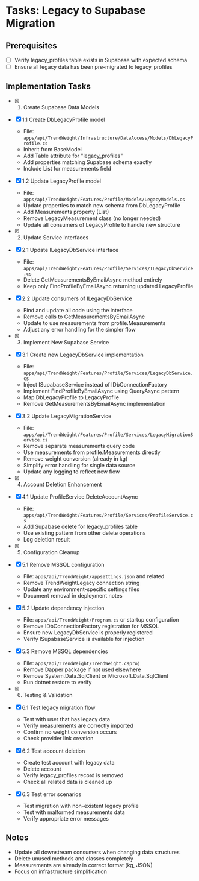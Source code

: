 # Tasks: Legacy to Supabase Migration

## Prerequisites
- [ ] Verify legacy_profiles table exists in Supabase with expected schema
- [ ] Ensure all legacy data has been pre-migrated to legacy_profiles

## Implementation Tasks

- [x] 1. Create Supabase Data Models
- [x] 1.1 Create DbLegacyProfile model
  - File: `apps/api/TrendWeight/Infrastructure/DataAccess/Models/DbLegacyProfile.cs`
  - Inherit from BaseModel
  - Add Table attribute for "legacy_profiles"
  - Add properties matching Supabase schema exactly
  - Include List<RawMeasurement> for measurements field

- [x] 1.2 Update LegacyProfile model
  - File: `apps/api/TrendWeight/Features/Profile/Models/LegacyModels.cs`
  - Update properties to match new schema from DbLegacyProfile
  - Add Measurements property (List<RawMeasurement>)
  - Remove LegacyMeasurement class (no longer needed)
  - Update all consumers of LegacyProfile to handle new structure

- [x] 2. Update Service Interfaces
- [x] 2.1 Update ILegacyDbService interface
  - File: `apps/api/TrendWeight/Features/Profile/Services/ILegacyDbService.cs`
  - Delete GetMeasurementsByEmailAsync method entirely
  - Keep only FindProfileByEmailAsync returning updated LegacyProfile

- [x] 2.2 Update consumers of ILegacyDbService
  - Find and update all code using the interface
  - Remove calls to GetMeasurementsByEmailAsync
  - Update to use measurements from profile.Measurements
  - Adjust any error handling for the simpler flow

- [x] 3. Implement New Supabase Service
- [x] 3.1 Create new LegacyDbService implementation
  - File: `apps/api/TrendWeight/Features/Profile/Services/LegacyDbService.cs`
  - Inject ISupabaseService instead of IDbConnectionFactory
  - Implement FindProfileByEmailAsync using QueryAsync pattern
  - Map DbLegacyProfile to LegacyProfile
  - Remove GetMeasurementsByEmailAsync implementation

- [x] 3.2 Update LegacyMigrationService
  - File: `apps/api/TrendWeight/Features/Profile/Services/LegacyMigrationService.cs`
  - Remove separate measurements query code
  - Use measurements from profile.Measurements directly
  - Remove weight conversion (already in kg)
  - Simplify error handling for single data source
  - Update any logging to reflect new flow

- [x] 4. Account Deletion Enhancement
- [x] 4.1 Update ProfileService.DeleteAccountAsync
  - File: `apps/api/TrendWeight/Features/Profile/Services/ProfileService.cs`
  - Add Supabase delete for legacy_profiles table
  - Use existing pattern from other delete operations
  - Log deletion result

- [x] 5. Configuration Cleanup
- [x] 5.1 Remove MSSQL configuration
  - File: `apps/api/TrendWeight/appsettings.json` and related
  - Remove TrendWeightLegacy connection string
  - Update any environment-specific settings files
  - Document removal in deployment notes

- [x] 5.2 Update dependency injection
  - File: `apps/api/TrendWeight/Program.cs` or startup configuration
  - Remove IDbConnectionFactory registration for MSSQL
  - Ensure new LegacyDbService is properly registered
  - Verify ISupabaseService is available for injection

- [x] 5.3 Remove MSSQL dependencies
  - File: `apps/api/TrendWeight/TrendWeight.csproj`
  - Remove Dapper package if not used elsewhere
  - Remove System.Data.SqlClient or Microsoft.Data.SqlClient
  - Run dotnet restore to verify

- [x] 6. Testing & Validation
- [x] 6.1 Test legacy migration flow
  - Test with user that has legacy data
  - Verify measurements are correctly imported
  - Confirm no weight conversion occurs
  - Check provider link creation

- [x] 6.2 Test account deletion
  - Create test account with legacy data
  - Delete account
  - Verify legacy_profiles record is removed
  - Check all related data is cleaned up

- [x] 6.3 Test error scenarios
  - Test migration with non-existent legacy profile
  - Test with malformed measurements data
  - Verify appropriate error messages

## Notes
- Update all downstream consumers when changing data structures
- Delete unused methods and classes completely
- Measurements are already in correct format (kg, JSON)
- Focus on infrastructure simplification